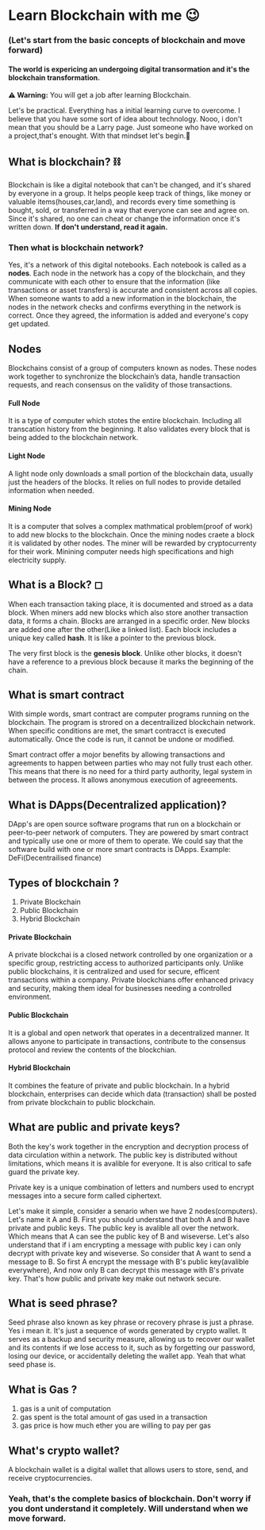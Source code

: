 # Learn Blockchain with me 😉
### (Let's start from the basic concepts of blockchain and move forward)


#### The world is expericing an undergoing digital transormation and it's the blockchain transformation.

<p><strong>⚠️ Warning:</strong> You will get a job after learning Blockchain.</p>


<p>Let's be practical. Everything has a initial learning curve to overcome. I believe that you have some sort of idea about technology. Nooo, i don't mean that you should be a Larry page. Just someone who have worked on a project,that's enought. With that mindset let's begin.🚀</p>

<h2>What is blockchain? ⛓</h2>
<p>Blockchain is like a digital notebook that can't be changed, and it's shared by everyone in a group. It helps people keep track of things, like money or valuable items(houses,car,land), and records every time something is bought, sold, or transferred in a way that everyone can see and agree on. Since it's shared, no one can cheat or change the information once it's written down. <strong>If don't understand, read it again.</strong></p>

<h3>Then what is blockchain network?</h3>
<p>Yes, it's a network of this digital notebooks. Each notebook is called as a <strong>nodes</strong>. Each node in the network has a copy of the blockchain, and they communicate with each other to ensure that the information (like transactions or asset transfers) is accurate and consistent across all copies. When someone wants to add a new information in the blockchain, the nodes in the network checks and confirms everything in the network is correct. Once they agreed, the information is added and everyone's copy get updated.</p>

## Nodes
<p>Blockchains consist of a group of computers known as nodes. These nodes work together to synchronize the blockchain’s data, handle transaction requests, and reach consensus on the validity of those transactions.</p>

#### Full Node
<p>It is a type of computer which stotes the entire blockchain. Including all transcation history from the beginning. It also validates every block that is being added to the blockchain network.</p>

#### Light Node
<p>A light node only downloads a small portion of the blockchain data, usually just the headers of the blocks. It relies on full nodes to provide detailed information when needed.</p>

#### Mining Node
<p>It is a computer that solves a complex mathmatical problem(proof of work) to add new blocks to the blockchain. Once the mining nodes craete a block it is validated by other nodes. The miner will be rewarded by cryptocurrenty for their work. Minining computer needs high specifications and high electricity supply.</p>

## What is a Block? ◻
<p>When each transaction taking place, it is documented and stroed as a data block. When miners add new blocks which also store another transaction data, it forms a chain. Blocks are arranged in a specific order. New blocks are added one after the other(Like a linked list). Each block includes a unique key called <strong>hash</strong>. It is like a pointer to the previous block. 
</p>

<p>The very first block is the <strong>genesis block</strong>. Unlike other blocks, it doesn’t have a reference to a previous block because it marks the beginning of the chain.</p>


## What is smart contract
<p>With simple words, smart contract are computer programs running on the blockchain. The program is strored on a decentrailized blockchain network. When specific conditions are met, the smart contracct is executed automatically. Once the code is run, it cannot be undone or modified.</p>

<p>Smart contract offer a mojor benefits by allowing transactions and agreements to happen between parties who may not fully trust each other. This means that there is no need for a third party authority, legal system in between the process. It allows anonymous execution of agreeements.</p>


## What is DApps(Decentralized application)?

<p>DApp's are open source software programs that run on a  blockchain or peer-to-peer network of computers. They are powered by smart contract and typically use one or more of them to operate. We could say that the software build with one or more smart contracts is DApps. Example: DeFi(Decentrailised finance)</p>

## Types of blockchain ?
1) Private Blockchain
2) Public Blockchain
3) Hybrid Blockchain

#### Private Blockchain
<p>A private blockchai is a closed network controlled by one organization or a specific group, restricting access to authorized participants only. Unlike public blockchains, it is centralized and used for secure, efficent transactions within a company. Private blockchians offer enhanced privacy and security, making them ideal for businesses needing a controlled environment.</p>

#### Public Blockchain
<p>It is a global and open network that operates in a decentralized manner. It allows anyone to participate in transactions, contribute to the consensus protocol and review the contents of the blockchian.</p>


#### Hybrid Blockchain
<p>It combines the feature of private and public blockchain. In a hybrid blockchain, enterprises can decide which data (transaction) shall be posted from private blockchain to public blockchain.</p>

## What are public and private keys?
<p>Both the key's work together in the encryption and decryption process of data circulation within a network. The public key is distributed without limitations, which means it is avalible for everyone. It is also critical to safe guard the private key.</p>

<p>Private key is a unique combination of letters and numbers used to encrypt messages into a secure form called ciphertext.</p>

<p>Let's make it simple, consider a senario when we have 2 nodes(computers). Let's name it A and B. First you should understand that both A and B have private and public keys. The public key is avalible all over the network. Which means that A can see the public key of B and wiseverse. Let's also understand that if i am encrypting a message with public key i can only decrypt with private key and wiseverse. So consider that A want to send a message to B. So first A encrypt the message with B's public key(avalible everywhere), And now only B can decrypt this message with B's private key. That's how public and private key make out network secure.</p>

## What is seed phrase?
<p>Seed phrase also known as key phrase or recovery phrase is just a phrase. Yes i mean it. It's just a sequence of words generated by crypto wallet. It serves as a backup and security measure, allowing us to recover our wallet and its contents if we lose access to it, such as by forgetting our password, losing our device, or accidentally deleting the wallet app. Yeah that what seed phase is.</p>

## What is Gas ?
1) gas is a unit of computation
2) gas spent is the total amount of gas used in a transaction
3) gas price is how much ether you are willing to pay per gas


## What's crypto wallet?
<p>A blockchain wallet is a digital wallet that allows users to store, send, and receive cryptocurrencies.</p>

### Yeah, that's the complete basics of blockchain. Don't worry if you dont understand it completely. Will understand when we move forward.










